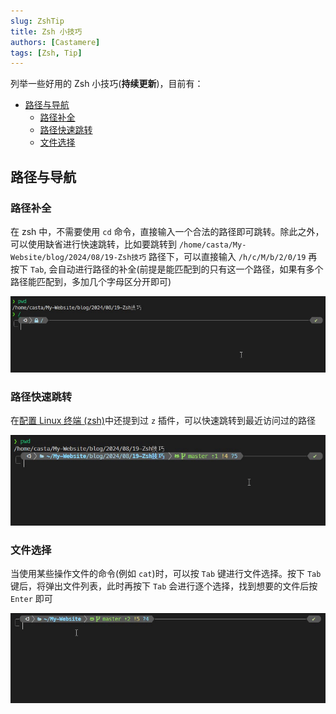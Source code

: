 ```yaml
---
slug: ZshTip
title: Zsh 小技巧
authors: [Castamere]
tags: [Zsh, Tip]
---
```


列举一些好用的 Zsh 小技巧(**持续更新**)，目前有：

- [路径与导航](/blog/ZshTip#路径与导航)
  - [路径补全](/blog/ZshTip#路径补全)
  - [路径快速跳转](/blog/ZshTip#路径快速跳转)
  - [文件选择](/blog/ZshTip#文件选择)

<!--truncate-->

## 路径与导航

### 路径补全

在 zsh 中，不需要使用 `cd` 命令，直接输入一个合法的路径即可跳转。除此之外，可以使用缺省进行快速跳转，比如要跳转到 `/home/casta/My-Website/blog/2024/08/19-Zsh技巧` 路径下，可以直接输入 `/h/c/M/b/2/0/19` 再按下 `Tab`, 会自动进行路径的补全(前提是能匹配到的只有这一个路径，如果有多个路径能匹配到，多加几个字母区分开即可)

![naivigation](./image/naivigation.gif)

### 路径快速跳转

在[配置 Linux 终端 (zsh)](./LinuxTerminal)中还提到过 `z` 插件，可以快速跳转到最近访问过的路径

![z](./image/z.gif)

### 文件选择

当使用某些操作文件的命令(例如 `cat`)时，可以按 `Tab` 键进行文件选择。按下 `Tab` 键后，将弹出文件列表，此时再按下 `Tab` 会进行逐个选择，找到想要的文件后按 `Enter` 即可

![tab](./image/tab.gif)
